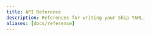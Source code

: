 ```yaml
---
title: API Reference
description: References for writing your Ship YAML.
aliases: [docs/reference]
---
```

